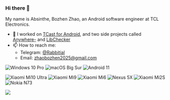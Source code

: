### Hi there 👋

My name is Absinthe, Bozhen Zhao, an Android software engineer at TCL Electronics.

- 🔭 I worked on [TCast for Android](https://play.google.com/store/apps/details?id=com.tnscreen.main), and two side projects called [Anywhere-](https://play.google.com/store/apps/details?id=com.absinthe.anywhere_) and [LibChecker](https://play.google.com/store/apps/details?id=com.absinthe.libchecker)
- 📫 How to reach me: 
  * Telegram: [@Rabbitial](https://t.me/Rabbitial)
  * Email: zhaobozhen2025@gmail.com
  
![Windows 10 Pro](https://img.shields.io/badge/Windows%2010%20Pro-00adef?style=flat&logo=windows&logoColor=ffffff)
![macOS Big Sur](https://img.shields.io/badge/macOS%20Big%20Sur-000000?style=flat&logo=macos&logoColor=ffffff)
![Android 11](https://img.shields.io/badge/Android%2011-3ddc84?style=flat&logo=android&logoColor=ffffff)

![Xiaomi Mi10 Ultra](https://img.shields.io/badge/Xiaomi%20Mi10%20Ultra-fd4900?style=flat&logo=xiaomi&logoColor=ffffff)
![Xiaomi Mi9](https://img.shields.io/badge/Xiaomi%20Mi9-fd4900?style=flat&logo=xiaomi&logoColor=ffffff)
![Xiaomi Mi6](https://img.shields.io/badge/Xiaomi%20Mi6-fd4900?style=flat&logo=xiaomi&logoColor=ffffff)
![Nexus 5X](https://img.shields.io/badge/Nexus%205X-000000?style=flat&logo=google&logoColor=ffffff)
![Xiaomi Mi2S](https://img.shields.io/badge/Xiaomi%20Mi2S-fd4900?style=flat&logo=xiaomi&logoColor=ffffff)
![Nokia N73](https://img.shields.io/badge/Nokia%20N73-183693?style=flat&logo=nokia&logoColor=ffffff)

![](https://genshin-card.getloli.com/rand/83716568.png)
